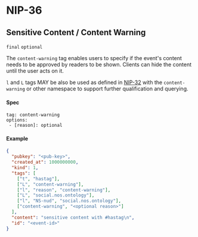 NIP-36
======

Sensitive Content / Content Warning
-----------------------------------

`final` `optional`

The `content-warning` tag enables users to specify if the event's content needs to be approved by readers to be shown.
Clients can hide the content until the user acts on it.

`l` and `L` tags MAY be also be used as defined in [NIP-32](32.md) with the `content-warning` or other namespace to support
further qualification and querying.

#### Spec

```
tag: content-warning
options:
 - [reason]: optional
```

#### Example

```json
{
  "pubkey": "<pub-key>",
  "created_at": 1000000000,
  "kind": 1,
  "tags": [
    ["t", "hastag"],
    ["L", "content-warning"],
    ["l", "reason", "content-warning"],
    ["L", "social.nos.ontology"],
    ["l", "NS-nud", "social.nos.ontology"],
    ["content-warning", "<optional reason>"]
  ],
  "content": "sensitive content with #hastag\n",
  "id": "<event-id>"
}
```
